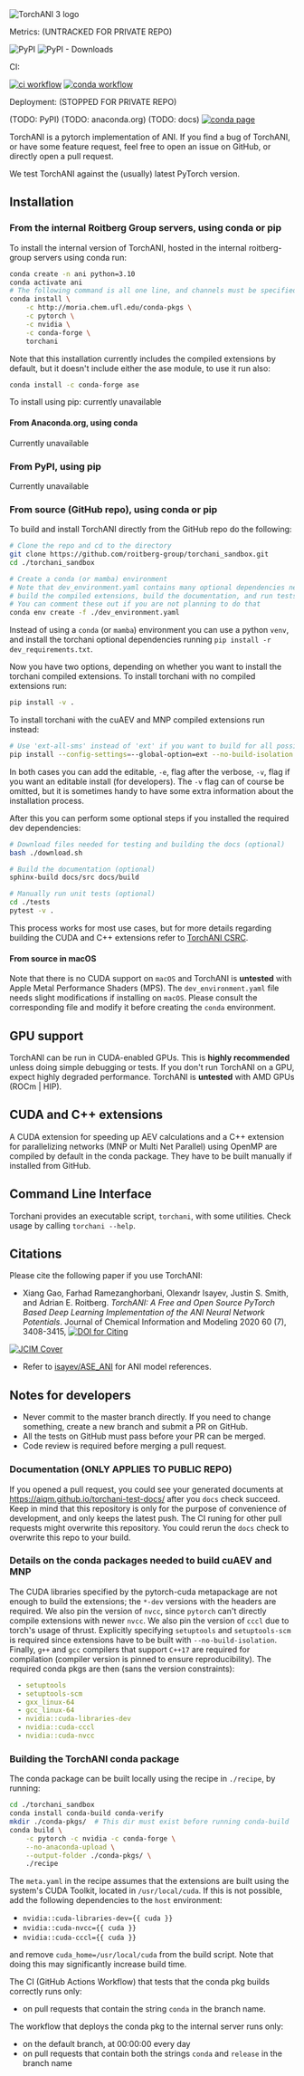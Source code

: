 <picture>
  <source media="(prefers-color-scheme: dark)" srcset="https://raw.githubusercontent.com/roitberg-group/torchani_model_zoo/logos/torchani-3-logo-dark.svg">
  <source media="(prefers-color-scheme: light)" srcset="https://raw.githubusercontent.com/roitberg-group/torchani_model_zoo/logos/torchani-3-logo-light.svg">
  <img alt="TorchANI 3 logo" src="https://raw.githubusercontent.com/roitberg-group/torchani_model_zoo/logos/torchani-3-logo-light.svg">
</picture>

Metrics: (UNTRACKED FOR PRIVATE REPO)

![PyPI](https://img.shields.io/pypi/v/torchani.svg)
![PyPI - Downloads](https://img.shields.io/pypi/dm/torchani.svg)

CI:

[![ci workflow](https://github.com/roitberg-group/torchani_sandbox/actions/workflows/ci.yaml/badge.svg)](
    https://github.com/roitberg-group/torchani_sandbox/actions/workflows/ci.yaml)
[![conda workflow](https://github.com/roitberg-group/torchani_sandbox/actions/workflows/build-conda-pkg.yaml/badge.svg)](
    https://github.com/roitberg-group/torchani_sandbox/actions/workflows/build-conda-pkg.yaml)

Deployment: (STOPPED FOR PRIVATE REPO)

(TODO: PyPI)
(TODO: anaconda.org)
(TODO: docs)
[![conda page](https://img.shields.io/badge/conda--package-page-blue)](
    https://roitberg.chem.ufl.edu/projects/conda-packages-uf-gainesville)

TorchANI is a pytorch implementation of ANI. If you find a bug of TorchANI, or have some
feature request, feel free to open an issue on GitHub, or directly open a pull request.

We test TorchANI against the (usually) latest PyTorch version.

## Installation

### From the internal Roitberg Group servers, using conda or pip

To install the internal version of TorchANI, hosted in the internal
roitberg-group servers using conda run:

```bash
conda create -n ani python=3.10
conda activate ani
# The following command is all one line, and channels must be specified in that order
conda install \
    -c http://moria.chem.ufl.edu/conda-pkgs \
    -c pytorch \
    -c nvidia \
    -c conda-forge \
    torchani
```

Note that this installation currently includes the compiled extensions by default,
but it doesn't include either the ase module, to use it run also:

```bash
conda install -c conda-forge ase
```

To install using pip: currently unavailable

#### From Anaconda.org, using conda

Currently unavailable

### From PyPI, using pip

Currently unavailable

### From source (GitHub repo), using conda or pip

To build and install TorchANI directly from the GitHub repo do the following:

```bash
# Clone the repo and cd to the directory
git clone https://github.com/roitberg-group/torchani_sandbox.git
cd ./torchani_sandbox

# Create a conda (or mamba) environment
# Note that dev_environment.yaml contains many optional dependencies needed to
# build the compiled extensions, build the documentation, and run tests and tools
# You can comment these out if you are not planning to do that
conda env create -f ./dev_environment.yaml
```

Instead of using a `conda` (or `mamba`) environment you can use a python `venv`,
and install the torchani optional dependencies
running `pip install -r dev_requirements.txt`.

Now you have two options, depending on whether you want to install the torchani
compiled extensions. To install torchani with no compiled extensions run:

```bash
pip install -v .
```

To install torchani with the cuAEV and MNP compiled extensions run instead:

```bash
# Use 'ext-all-sms' instead of 'ext' if you want to build for all possible GPUs
pip install --config-settings=--global-option=ext --no-build-isolation -v .
```

In both cases you can add the editable, `-e`, flag after the verbose, `-v`,
flag if you want an editable install (for developers). The `-v` flag can of
course be omitted, but it is sometimes handy to have some extra information
about the installation process.

After this you can perform some optional steps if you installed the required
dev dependencies:

```bash
# Download files needed for testing and building the docs (optional)
bash ./download.sh

# Build the documentation (optional)
sphinx-build docs/src docs/build

# Manually run unit tests (optional)
cd ./tests
pytest -v .
```

This process works for most use cases, but for more details regarding building
the CUDA and C++ extensions refer to [TorchANI CSRC](torchani/csrc).

#### From source in macOS

Note that there is no CUDA support on `macOS` and TorchANI is **untested** with
Apple Metal Performance Shaders (MPS). The `dev_environment.yaml` file needs
slight modifications if installing on `macOS`. Please consult the corresponding
file and modify it before creating the `conda` environment.

## GPU support

TorchANI can be run in CUDA-enabled GPUs. This is **highly recommended** unless
doing simple debugging or tests. If you don't run TorchANI on a GPU, expect
highly degraded performance. TorchANI is **untested** with AMD GPUs (ROCm |
HIP).

## CUDA and C++ extensions

A CUDA extension for speeding up AEV calculations and a C++ extension for
parallelizing networks (MNP or Multi Net Parallel) using OpenMP are compiled by
default in the conda package. They have to be built manually if installed from
GitHub.

## Command Line Interface

Torchani provides an executable script, `torchani`, with some utilities. Check
usage by calling ``torchani --help``.

## Citations

Please cite the following paper if you use TorchANI:

- Xiang Gao, Farhad Ramezanghorbani, Olexandr Isayev, Justin S. Smith, and
  Adrian E. Roitberg. *TorchANI: A Free and Open Source PyTorch Based Deep
  Learning Implementation of the ANI Neural Network Potentials*. Journal of
  Chemical Information and Modeling 2020 60 (7), 3408-3415,
  [![DOI for Citing](https://img.shields.io/badge/DOI-10.1021%2Facs.jcim.0c00451-green.svg)](
    https://doi.org/10.1021/acs.jcim.0c00451)

[![JCIM Cover](https://pubs.acs.org/cms/10.1021/jcisd8.2020.60.issue-7/asset/17a630cf-2b17-630c-a2b1-a630cfa2b17a/jcisd8.2020.60.issue-7.largecover.jpg)](
    https://pubs.acs.org/toc/jcisd8/60/7)

- Refer to [isayev/ASE_ANI](https://github.com/isayev/ASE_ANI) for ANI model
  references.

## Notes for developers

- Never commit to the master branch directly. If you need to change something,
  create a new branch and submit a PR on GitHub.
- All the tests on GitHub must pass before your PR can be merged.
- Code review is required before merging a pull request.

### Documentation (ONLY APPLIES TO PUBLIC REPO)

If you opened a pull request, you could see your generated documents at
https://aiqm.github.io/torchani-test-docs/ after you `docs` check succeed. Keep
in mind that this repository is only for the purpose of convenience of
development, and only keeps the latest push. The CI runing for other pull
requests might overwrite this repository. You could rerun the `docs` check to
overwrite this repo to your build.

### Details on the conda packages needed to build cuAEV and MNP

The CUDA libraries specified by the pytorch-cuda metapackage are not enough to
build the extensions; the `*-dev` versions with the headers are required. We
also pin the version of `nvcc`, since `pytorch` can't directly compile
extensions with newer `nvcc`. We also pin the version of `cccl` due to torch's
usage of thrust. Explicitly specifying `setuptools` and `setuptools-scm` is
required since extensions have to be built with `--no-build-isolation`.
Finally, `g++` and `gcc` compilers that support `C++17` are required for
compilation (compiler version is pinned to ensure reproducibility). The
required conda pkgs are then (sans the version constraints):

```yaml
  - setuptools
  - setuptools-scm
  - gxx_linux-64
  - gcc_linux-64
  - nvidia::cuda-libraries-dev
  - nvidia::cuda-cccl
  - nvidia::cuda-nvcc
```

### Building the TorchANI conda package

The conda package can be built locally using the recipe in `./recipe`, by running:

```bash
cd ./torchani_sandbox
conda install conda-build conda-verify
mkdir ./conda-pkgs/  # This dir must exist before running conda-build
conda build \
    -c pytorch -c nvidia -c conda-forge \
    --no-anaconda-upload \
    --output-folder ./conda-pkgs/ \
    ./recipe
```

The `meta.yaml` in the recipe assumes that the extensions are built using the
system's CUDA Toolkit, located in `/usr/local/cuda`. If this is not possible,
add the following dependencies to the `host` environment:

- `nvidia::cuda-libraries-dev={{ cuda }}`
- `nvidia::cuda-nvcc={{ cuda }}`
- `nvidia::cuda-cccl={{ cuda }}`

and remove `cuda_home=/usr/local/cuda` from the build script. Note that doing
this may significantly increase build time.

The CI (GitHub Actions Workflow) that tests that the conda pkg builds correctly
runs only:

- on pull requests that contain the string `conda` in the branch name.

The workflow that deploys the conda pkg to the internal server runs only:

- on the default branch, at 00:00:00 every day
- on pull requests that contain both the strings `conda` and `release` in the
  branch name
